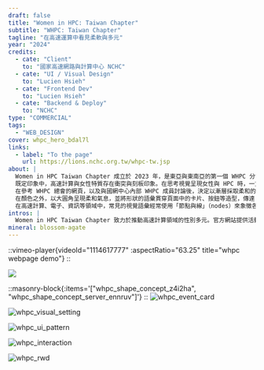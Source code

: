 ```yaml
---
draft: false
title: "Women in HPC: Taiwan Chapter"
subtitle: "WHPC: Taiwan Chapter"
tagline: "在高速運算中看見柔軟與多元"
year: "2024"
credits:
  - cate: "Client"
    to: "國家高速網路與計算中心 NCHC"
  - cate: "UI / Visual Design"
    to: "Lucien Hsieh"
  - cate: "Frontend Dev"
    to: "Lucien Hsieh"
  - cate: "Backend & Deploy"
    to: "NCHC"
type: "COMMERCIAL"
tags:
  - "WEB_DESIGN"
cover: whpc_hero_bdal7l
links:
  - label: "To the page"
    url: https://lions.nchc.org.tw/whpc-tw.jsp
about: |
  Women in HPC Taiwan Chapter 成立於 2023 年，是東亞與東南亞的第一個 WHPC 分會，致力於推動高速計算 (High-Performance Computing, HPC) 領域的性別多元。
  既定印象中，高速計算與女性特質存在衝突與刻板印象。在思考視覺呈現女性與 HPC 時，一方面必須呈現出「高速計算」這個概念，同時又得在如何呈現「女性」特質這件事情上取捨。
  在參考 WHPC 總會的網頁，以及與國網中心內部 WHPC 成員討論後，決定以漸層採取柔和的色調來呈現不同於過往扁平、鮮艷的藍色調與冷酷剛毅的黑色。選擇從淺藍色漸層作為中心，過渡到藍綠色象徵高速計算領域；另一方面過渡到淡粉色調，以呈現柔軟與冰冷剛毅的協調。
  在顏色之外，以大圓角呈現柔和氣息，並將形狀的語彙貫穿頁面中的卡片、按鈕等造型，傳達「協調、融合的高速計算」概念。
  在高速計算、電子、資訊等領域中，常見的視覺語彙經常使用「節點與線」（nodes）來象徵各地運算主機串結成網絡。這次也引用這個象徵，延伸節點「串連」的概念，在滑鼠滾動時「串連」近一步展開人際網絡的意象，表達希望連結更多人、多元性別加入，以推廣領域內的性別平等。
intros: |
  Women in HPC Taiwan Chapter 致力於推動高速計算領域的性別多元。官方網站提供活動資訊與相關倡議，以提升認識、促進包容，鼓勵多元性別探索高速計算領域。
mineral: blossom-agate
---
```


::vimeo-player{videoId="1114617777" :aspectRatio="63.25" title="whpc webpage demo"}
::

<BlockHighlight
	:title="在高速運算中看見柔軟與多元">
	<template>
		多數人的印象裡，高速計算往往被視為冰冷、理性，與女性特質似乎存在衝突。這次的設計挑戰，正是在於如何一方面表達高速運算的專業與力量，同時以柔和的色彩和漸層，傳達女性特質的包容與細膩，藉此突破既有的刻板印象。
	</template>
</BlockHighlight>

![](whpc_iphone_mockups_cmetmf)

<BlockHighlight
	:title="輕盈與柔和，重塑 HPC 的色彩語言">
	<template>
		<p>
			在參考 WHPC 總會的網頁，以及與國網中心內部 WHPC 成員討論後，決定以總會官方網站中的漸層為基礎，採取柔和的色調來呈現不同於過往銳利、鮮艷的藍色調與冷酷剛毅的黑色。
		</p>
		<p>
			從淺藍色漸層作為中心，過渡到藍綠色象徵高速計算領域，另一方面過渡到淡粉色調以呈現柔軟與冰冷剛毅的協調。
		</p>
	</template>
</BlockHighlight>

::masonry-block{:items='["whpc_shape_concept_z4i2ha", "whpc_shape_concept_server_ennruv"]'}
::
![whpc_event_card](whpc_event_card_qe70y1)

<!-- 顏色與形狀、文字 -->
![whpc_visual_setting](whpc_visual_setting_bw8kf8)
<!-- UI pattern -->
![whpc_ui_pattern](whpc_ui_pattern_toz9m9)

<BlockHighlight
	:title="從節點到連結，串起多元社群">
	<template>
		<p>
			在高速運算與資訊領域，節點與線常用來象徵網絡連結。這次設計延伸「節點串連」概念，滑鼠滾動時呈現人際網絡展開的互動，表達推廣性別多元、連結更多人的理念。
		</p>
	</template>
</BlockHighlight>

![whpc_interaction](whpc_interaction_ph3lua)
<!-- RWD 各種尺寸截圖 -->
![whpc_rwd](whpc_RWD_upqucr)